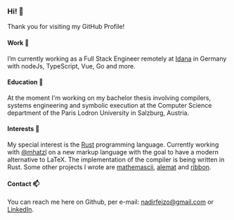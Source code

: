 ### Hi! 👋

Thank you for visiting my GitHub Profile!

#### Work 🔭

I’m currently working as a Full Stack Engineer remotely at [Idana](https://idana.com/) in Germany with nodeJs, TypeScript, Vue, Go and more.

#### Education 🌱

At the moment I'm working on my bachelor thesis involving compilers, systems engineering and symbolic execution at the Computer Science department 
of the Paris Lodron University in Salzburg, Austria.

#### Interests 🤔

My special interest is the [Rust](https://www.rust-lang.org/) programming language. Currently working with [@mhatzl](https://github.com/mhatzl) 
on a new markup language with the goal to have a modern alternative to LaTeX. The implementation of the compiler is being written in Rust.
Some other projects I wrote are [mathemascii](https://github.com/nfejzic/mathemascii), [alemat](https://github.com/nfejzic/alemat) 
and [ribbon](https://github.com/nfejzic/ribbon).

#### Contact 📫

You can reach me here on Github, per e-mail: [nadirfejzo@gmail.com](mailto:nadirfejzo@gmail.com) or [LinkedIn](https://www.linkedin.com/in/nfejzic).
